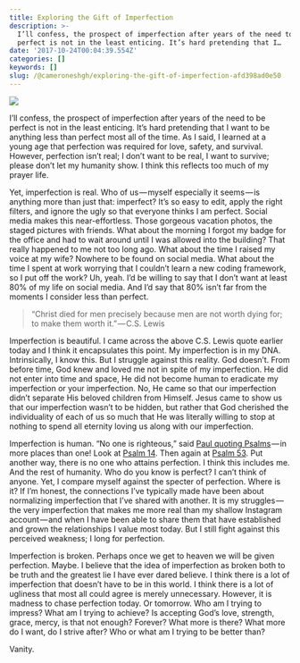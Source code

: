 ```yaml
---
title: Exploring the Gift of Imperfection
description: >-
  I’ll confess, the prospect of imperfection after years of the need to be
  perfect is not in the least enticing. It’s hard pretending that I…
date: '2017-10-24T00:04:39.554Z'
categories: []
keywords: []
slug: /@cameroneshgh/exploring-the-gift-of-imperfection-afd398ad0e50
---
```


![](https://cdn-images-1.medium.com/max/1200/1*iAI9mBVydZmVNH7nWIjKNg.jpeg)

I’ll confess, the prospect of imperfection after years of the need to be perfect is not in the least enticing. It’s hard pretending that I want to be anything less than perfect most all of the time. As I said, I learned at a young age that perfection was required for love, safety, and survival. However, perfection isn’t real; I don’t want to be real, I want to survive; please don’t let my humanity show. I think this reflects too much of my prayer life.

Yet, imperfection is real. Who of us — myself especially it seems — is anything more than just that: imperfect? It’s so easy to edit, apply the right filters, and ignore the ugly so that everyone thinks I am perfect. Social media makes this near-effortless. Those gorgeous vacation photos, the staged pictures with friends. What about the morning I forgot my badge for the office and had to wait around until I was allowed into the building? That really happened to me not too long ago. What about the time I raised my voice at my wife? Nowhere to be found on social media. What about the time I spent at work worrying that I couldn’t learn a new coding framework, so I put off the work? Uh, yeah. I’d be willing to say that I don’t want at least 80% of my life on social media. And I’d say that 80% isn’t far from the moments I consider less than perfect.

> “Christ died for men precisely because men are not worth dying for; to make them worth it.” — C.S. Lewis

Imperfection is beautiful. I came across the above C.S. Lewis quote earlier today and I think it encapsulates this point. My imperfection is in my DNA. Intrinsically, I know this. But I struggle against this reality. God doesn’t. From before time, God knew and loved me not in spite of my imperfection. He did not enter into time and space, He did not become human to eradicate my imperfection or your imperfection. No, He came so that our imperfection didn’t separate His beloved children from Himself. Jesus came to show us that our imperfection wasn’t to be hidden, but rather that God cherished the individuality of each of us so much that He was literally willing to stop at nothing to spend all eternity loving us along with our imperfection.

Imperfection is human. “No one is righteous,” said [Paul quoting Psalms](https://www.biblegateway.com/passage/?search=Romans+3%3A10-12) — in more places than one! Look at [Psalm 14](https://www.biblegateway.com/passage/?search=Psalm%2014&version=ESV). Then again at [Psalm 53](https://www.biblegateway.com/passage/?search=Psalm%2053&version=ESV). Put another way, there is no one who attains perfection. I think this includes me. And the rest of humanity. Who do you know is perfect? I can’t think of anyone. Yet, I compare myself against the specter of perfection. Where is it? If I’m honest, the connections I’ve typically made have been about normalizing imperfection that I’ve shared with another. It is my struggles — the very imperfection that makes me more real than my shallow Instagram account — and when I have been able to share them that have established and grown the relationships I value most today. But I still fight against this perceived weakness; I long for perfection.

Imperfection is broken. Perhaps once we get to heaven we will be given perfection. Maybe. I believe that the idea of imperfection as broken both to be truth and the greatest lie I have ever dared believe. I think there is a lot of imperfection that doesn’t have to be in this world. I think there is a lot of ugliness that most all could agree is merely unnecessary. However, it is madness to chase perfection today. Or tomorrow. Who am I trying to impress? What am I trying to achieve? Is accepting God’s love, strength, grace, mercy, is that not enough? Forever? What more is there? What more do I want, do I strive after? Who or what am I trying to be better than?

Vanity.
